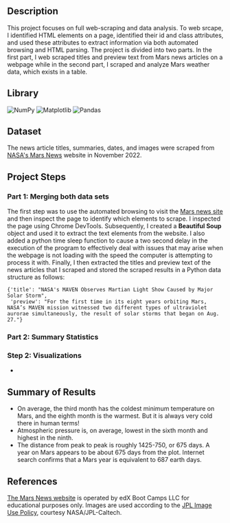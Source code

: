 ## Description
This project focuses on full web-scraping and data analysis. To web srcape, I identified HTML elements on a page,  identified their id and class attributes, and used these attributes to extract information via both automated browsing and HTML parsing. The project is divided into two parts. In the first part, I web scraped titles and preview text from Mars news articles on a webpage while in the second part, I scraped and analyze Mars weather data, which exists in a table.

## Library
![NumPy](https://img.shields.io/badge/numpy-%23013243.svg?style=for-the-badge&logo=numpy&logoColor=white)
![Matplotlib](https://img.shields.io/badge/Matplotlib-%23ffffff.svg?style=for-the-badge&logo=Matplotlib&logoColor=black)
![Pandas](https://img.shields.io/badge/pandas-%23150458.svg?style=for-the-badge&logo=pandas&logoColor=white)

## Dataset
The news article titles, summaries, dates, and images were scraped from <a href ="https://mars.nasa.gov/">NASA's Mars News</a> website in November 2022. 

## Project Steps
### Part 1: Merging both data sets 
The first step was to use the automated browsing to visit the [Mars news site](https://static.bc-edx.com/data/web/mars_news/index.html) and then inspect the page to identify which elements to scrape. I inspected the page using Chrome DevTools. Subsequently, I created a **Beautiful Soup** object and used it to extract the text elements from the website. I also added a python time sleep function to cause a two second delay in the execution of the program to effectively deal with issues that may arise when the webpage is not loading with the speed the computer is attempting to process it with. Finally, I then extracted the titles and preview text of the news articles that I scraped and stored the scraped results in a Python data structure as follows:

    {'title': "NASA's MAVEN Observes Martian Light Show Caused by Major Solar Storm", 
     'preview': "For the first time in its eight years orbiting Mars, NASA’s MAVEN mission witnessed two different types of ultraviolet aurorae simultaneously, the result of solar storms that began on Aug. 27."}

### Part 2: Summary Statistics 

### Step 2: Visualizations
-
## Summary of Results
- On average, the third month has the coldest minimum temperature on Mars, and the eighth month is the warmest. But it is always very cold there in human terms!
- Atmospheric pressure is, on average, lowest in the sixth month and highest in the ninth.
- The distance from peak to peak is roughly 1425-750, or 675 days. A year on Mars appears to be about 675 days from the plot. Internet search confirms that a Mars year is equivalent to 687 earth days.

## References
<a href ="https://static.bc-edx.com/data/web/mars_news/index.html">The Mars News website</a> is operated by edX Boot Camps LLC for educational purposes only. Images are used according to the <a href ="https://www.jpl.nasa.gov/jpl-image-use-policy">JPL Image Use Policy</a>, courtesy NASA/JPL-Caltech.
